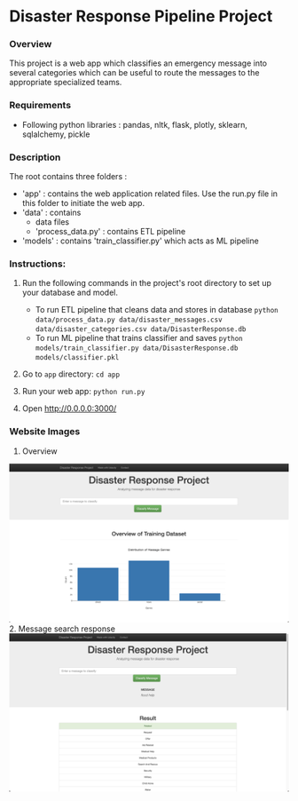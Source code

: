 # Disaster Response Pipeline Project

### Overview
This project is a web app which classifies an emergency message into several categories which can be useful to route the messages to the appropriate specialized teams.

### Requirements
- Following python libraries : pandas, nltk, flask, plotly, sklearn, sqlalchemy, pickle

### Description
The root contains three folders :
- 'app' : contains the web application related files. Use the run.py file in this folder to initiate the web app.
- 'data' : contains
   - data files
   - 'process_data.py' : contains ETL pipeline
- 'models' : contains 'train_classifier.py' which acts as ML pipeline

### Instructions:
1. Run the following commands in the project's root directory to set up your database and model.

    - To run ETL pipeline that cleans data and stores in database
        `python data/process_data.py data/disaster_messages.csv data/disaster_categories.csv data/DisasterResponse.db`
    - To run ML pipeline that trains classifier and saves
        `python models/train_classifier.py data/DisasterResponse.db models/classifier.pkl`

2. Go to `app` directory: `cd app`

3. Run your web app: `python run.py`

4. Open http://0.0.0.0:3000/

### Website Images
1. Overview
<img src="https://github.com/tesla-24/DisasterResponsePipeline/blob/main/resources/overview.png">
2. Message search response
<img src="https://github.com/tesla-24/DisasterResponsePipeline/blob/main/resources/response.png">

